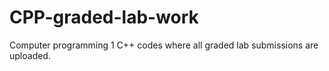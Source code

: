 # CPP-graded-lab-work
Computer programming 1 C++ codes where all graded lab submissions are uploaded.
